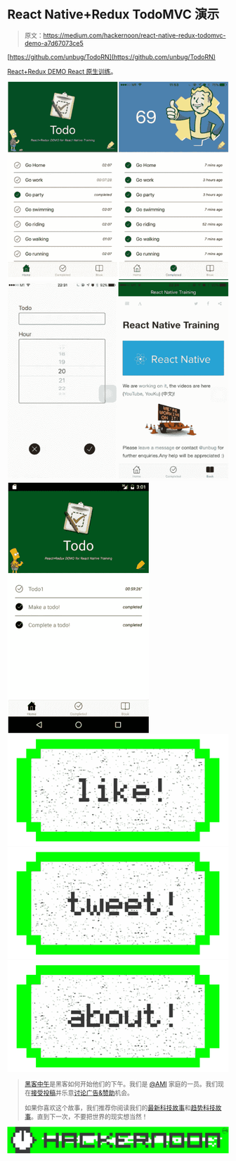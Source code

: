 # React Native+Redux TodoMVC 演示

> 原文：<https://medium.com/hackernoon/react-native-redux-todomvc-demo-a7d67073ce5>

[https://github.com/unbug/TodoRN](https://github.com/unbug/TodoRN)

[React+Redux DEMO React 原生训练](https://www.gitbook.com/book/unbug/react-native-training/details)。

![](img/1d2380396df0939e4fd803d16121be62.png)![](img/188f1d42498df1896c930bbccdcc03a8.png)![](img/ff1096cd6419c0464164f6ddaa096fd5.png)[![](img/50ef4044ecd4e250b5d50f368b775d38.png)](http://bit.ly/HackernoonFB)[![](img/979d9a46439d5aebbdcdca574e21dc81.png)](https://goo.gl/k7XYbx)[![](img/2930ba6bd2c12218fdbbf7e02c8746ff.png)](https://goo.gl/4ofytp)

> [黑客中午](http://bit.ly/Hackernoon)是黑客如何开始他们的下午。我们是 [@AMI](http://bit.ly/atAMIatAMI) 家庭的一员。我们现在[接受投稿](http://bit.ly/hackernoonsubmission)并乐意[讨论广告&赞助](mailto:partners@amipublications.com)机会。
> 
> 如果你喜欢这个故事，我们推荐你阅读我们的[最新科技故事](http://bit.ly/hackernoonlatestt)和[趋势科技故事](https://hackernoon.com/trending)。直到下一次，不要把世界的现实想当然！

[![](img/be0ca55ba73a573dce11effb2ee80d56.png)](https://goo.gl/Ahtev1)